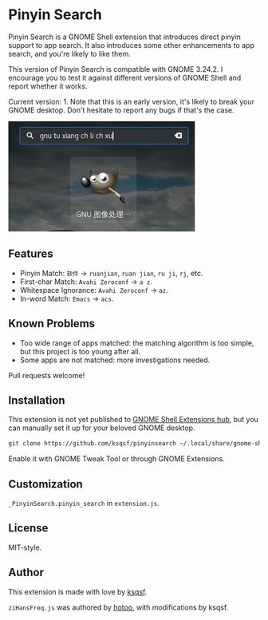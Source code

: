 # Pinyin Search
Pinyin Search is a GNOME Shell extension that introduces direct pinyin support
to app search. It also introduces some other enhancements to app search, and
you're likely to like them.

This version of Pinyin Search is compatible with GNOME 3.24.2. I encourage you
to test it against different versions of GNOME Shell and report whether it 
works.

Current version: 1. Note that this is an early version, it's likely to break
your GNOME desktop. Don't hesitate to report any bugs if that's the case.

![Screenshot](Screenshot.png)

## Features
* Pinyin Match: `软件` -> `ruanjian`, `ruan jian`, `ru ji`, `rj`, etc.
* First-char Match: `Avahi Zeroconf` -> `a z`.
* Whitespace Ignorance: `Avahi Zeroconf` -> `az`.
* In-word Match: `Emacs` -> `acs`.

## Known Problems
* Too wide range of apps matched: the matching algorithm is too simple, but
  this project is too young after all.
* Some apps are not matched: more investigations needed.

Pull requests welcome!

## Installation
This extension is not yet published to 
[GNOME Shell Extensions hub](https://extensions.gnome.org/),
but you can manually set it up for your beloved GNOME desktop.

```bash
git clone https://github.com/ksqsf/pinyinsearch ~/.local/share/gnome-shell/extensions/pinyinsearch@ksqsf.moe
```
Enable it with GNOME Tweak Tool or through GNOME Extensions.

## Customization
`_PinyinSearch.pinyin_search` in `extension.js`.

## License
MIT-style.

## Author
This extension is made with love by [ksqsf](https://ksqsf.moe).

`ziHansFreq.js` was authored by [hotoo](https://hotoo.me/), with modifications
by ksqsf.
